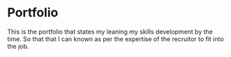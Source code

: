 # Portfolio
This is the portfolio that states my leaning my skills development by the time. So that that I can known as per the expertise of the recruitor to fit into the job.

